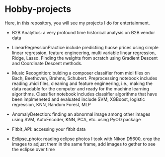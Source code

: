 # Hobby-projects
Here, in this repository, you will see my projects I do for entertainment.

* B2B Analytics: a very profound time historical analysis on B2B vendor data 

* LinearRegressionPractice include predictiing huose prices using simple linear regression, feature engineering, multi variable linear regression, Ridge, Lasso. Finding the weights from scratch using Gradient Descent and Coordinate Descent methods.


* Music Recognition: bulding a composer classifier from midi files on Bach, Beethoven, Brahms, Schubert. Preprocessing notebook includes reading .midi files, cleaning and feature engineering, i.e., making the data readable for the computer and ready for the machine learning algorithms. Classifier notebook includes classifier algorithms that have been implmeneted and evaluated include SVM, XGBoost, logistic regression, KNN, Random Forest, MLP

* AnomalyDetection: finding an abnormal image among other images using SVM, AutoEncoder, KNN, PCA, etc..using PyOD package

* Fitbit_API: accessing your fitbit data

* Eclipse_photo: reading eclipse photos I took with Nikon D5600, crop the images to adjust them in the same frame, add images to gether to see the eclipse over time

